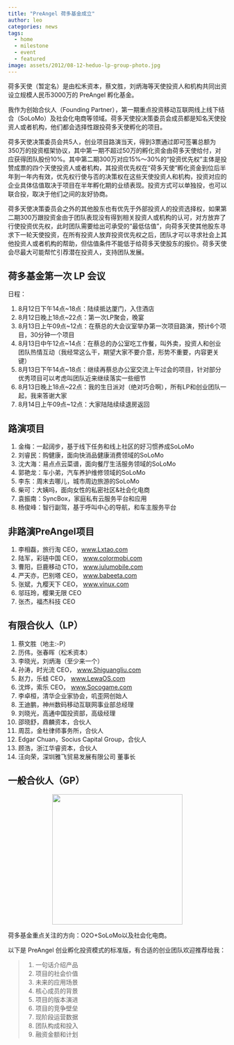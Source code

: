 ```yaml
---
title: "PreAngel 荷多基金成立"
author: leo
categories: news
tags:
  - home
  - milestone
  - event
  - featured
image: assets/2012/08-12-heduo-lp-group-photo.jpg
---
```


荷多天使（暂定名）是由松禾资本，蔡文胜，刘炳海等天使投资人和机构共同出资设立规模人民币3000万的 PreAngel 孵化基金。

我作为创始合伙人（Founding Partner），第一期重点投资移动互联网线上线下结合（SoLoMo）及社会化电商等领域。荷多天使投决策委员会成员都是知名天使投资人或者机构，他们都会选择性跟投荷多天使孵化的项目。

荷多天使决策委员会共5人，创业项目路演当天，得到3票通过即可签署总额为350万的投资框架协议，其中第一期不超过50万的孵化资金由荷多天使给付，对应获得团队股份10%。其中第二期300万对应15%～30%的“投资优先权”主体是投赞成票的四个天使投资人或者机构，其投资优先权在“荷多天使”孵化资金到位后半年到一年内有效，优先权行使与否的决策权在这些天使投资人和机构，投资对应的企业具体估值取决于项目在半年孵化期的业绩表现。投资方式可以单独投，也可以联合投，取决于他们之间的友好协商。

荷多天使决策委员会之外的其他股东也有优先于外部投资人的投资选择权，如果第二期300万跟投资金由于团队表现没有得到相关投资人或机构的认可，对方放弃了行使投资优先权，此时团队需要给出可承受的“最低估值”，向荷多天使其他股东寻求下一轮天使投资，在所有投资人放弃投资优先权之后，团队才可以寻求社会上其他投资人或者机构的帮助，但估值条件不能低于给荷多天使股东的报价。荷多天使会尽最大可能帮忙引荐潜在投资人，支持团队发展。

## 荷多基金第一次 LP 会议

日程：

1. 8月12日下午14点~18点：陆续抵达厦门，入住酒店
1. 8月12日晚上18点~22点：第一次LP聚会，晚宴
1. 8月13日上午09点~12点：在蔡总的大会议室举办第一次项目路演，预计6个项目，30分钟一个项目
1. 8月13日中午12点~14点：在蔡总的办公室吃工作餐，叫外卖，投资人和创业团队热情互动（我经常这么干，期望大家不要介意，形势不重要，内容更关键）
1. 8月13日下午14点~18点：继续再蔡总办公室交流上午过会的项目，针对部分优秀项目可以考虑叫团队近来继续落实一些细节
1. 8月13日晚上18点~22点：我的生日派对（绝对巧合啊），所有LP和创业团队一起，我来答谢大家
1. 8月14日上午09点~12点：大家陆陆续续退房返回

## 路演项目

1. 金梅：一起阔步，基于线下任务和线上社区的好习惯养成SoLoMo
1. 刘睿民：购健康，面向快消品健康消费领域的SoLoMo
1. 沈大海：易点点云菜谱，面向餐厅生活服务领域的SoLoMo
1. 郭艳龙：车小弟，汽车养护维修领域的SoLoMo
1. 李东：周末去哪儿，城市周边旅游的SoLoMo
1. 柴可：大姨吗，面向女性的私密社区&社会化电商
1. 袁振南：SyncBox，家庭私有云服务平台和应用
1. 杨俊峰：智行副驾，基于呼叫中心的导航，和车主服务平台

## 非路演PreAngel项目

1. 李相磊，旅行淘 CEO，www.Lxtao.com 
1. 陆军，彩链中国 CEO， www.colormobi.com 
1. 曹阳，巨鹿移动 CTO， www.julumobile.com 
1. 严天亦，巴别塔 CEO， www.babeeta.com 
1. 张斌，九樱天下 CEO， www.vinux.com 
1. 邬珏玲，樱果无限 CEO
1. 张杰，福杰科技 CEO

## 有限合伙人（LP）

1. 蔡文胜（地主:-P）
1. 历伟，张春晖（松禾资本）
1. 李晓光，刘炳海（至少来一个）
1. 孙涛，时光流 CEO， www.Shiguangliu.com 
1. 赵力，乐蛙 CEO， www.LewaOS.com 
1. 沈烨，索乐 CEO， www.Socogame.com 
1. 李卓桓，清华企业家协会，叽歪网创始人
1. 王迪鹏，神州数码移动互联网事业部总经理
1. 刘晓光，高通中国投资部，高级经理
1. 邵晓舒，鼎麟资本，合伙人
1. 周蕊，金杜律师事务所，合伙人
1. Edgar Chuan，Socius Capital Group，合伙人
1. 顾浩，浙江华睿资本，合伙人
1. 汪向荣，深圳雅飞贸易发展有限公司 董事长

## 一般合伙人（GP）

<!-- markdownlint-disable MD033 -->
<p align="center">
  <img src="{{ 'assets/2012/08-13-leo-huan.jpg' | relative_url }}" width="300px">
</p>

荷多基金重点关注的方向：O2O+SoLoMo以及社会化电商。

以下是 PreAngel 创业孵化投资模式的标准版，有合适的创业团队欢迎推荐给我：

> 1. 一句话介绍产品
> 1. 项目的社会价值
> 1. 未来的应用场景
> 1. 核心成员的背景
> 1. 项目的版本演进
> 1. 项目的竞争壁垒
> 1. 现阶段运营数据
> 1. 团队构成和投入
> 1. 融资金额和计划
